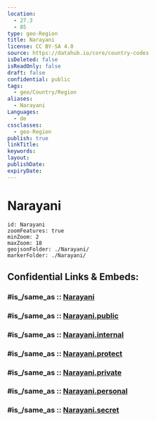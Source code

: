 ```yaml
---
location:
  - 27.3
  - 85
type: geo-Region
title: Narayani
license: CC BY-SA 4.0
source: https://datahub.io/core/country-codes
isDeleted: false
isReadOnly: false
draft: false
confidential: public
tags:
  - geo/Country/Region
aliases:
  - Narayani
Languages:
  - de
cssclasses:
  - geo-Region
publish: true
linkTitle:
keywords:
layout:
publishDate:
expiryDate:
---
```


# Narayani

```leaflet
id: Narayani
zoomFeatures: true 
minZoom: 2 
maxZoom: 18
geojsonFolder: ./Narayani/
markerFolder: ./Narayani/
```


## Confidential Links & Embeds: 

### #is_/same_as :: [Narayani](/_Standards/Earth/Continent/Asia/Indian_Subcontinent/Nepal/Regions~Nepal/Nepal~Central/counties~Central/Narayani.md) 

### #is_/same_as :: [Narayani.public](/_public/Earth/Continent/Asia/Indian_Subcontinent/Nepal/Regions~Nepal/Nepal~Central/counties~Central/Narayani.public.md) 

### #is_/same_as :: [Narayani.internal](/_internal/Earth/Continent/Asia/Indian_Subcontinent/Nepal/Regions~Nepal/Nepal~Central/counties~Central/Narayani.internal.md) 

### #is_/same_as :: [Narayani.protect](/_protect/Earth/Continent/Asia/Indian_Subcontinent/Nepal/Regions~Nepal/Nepal~Central/counties~Central/Narayani.protect.md) 

### #is_/same_as :: [Narayani.private](/_private/Earth/Continent/Asia/Indian_Subcontinent/Nepal/Regions~Nepal/Nepal~Central/counties~Central/Narayani.private.md) 

### #is_/same_as :: [Narayani.personal](/_personal/Earth/Continent/Asia/Indian_Subcontinent/Nepal/Regions~Nepal/Nepal~Central/counties~Central/Narayani.personal.md) 

### #is_/same_as :: [Narayani.secret](/_secret/Earth/Continent/Asia/Indian_Subcontinent/Nepal/Regions~Nepal/Nepal~Central/counties~Central/Narayani.secret.md)

